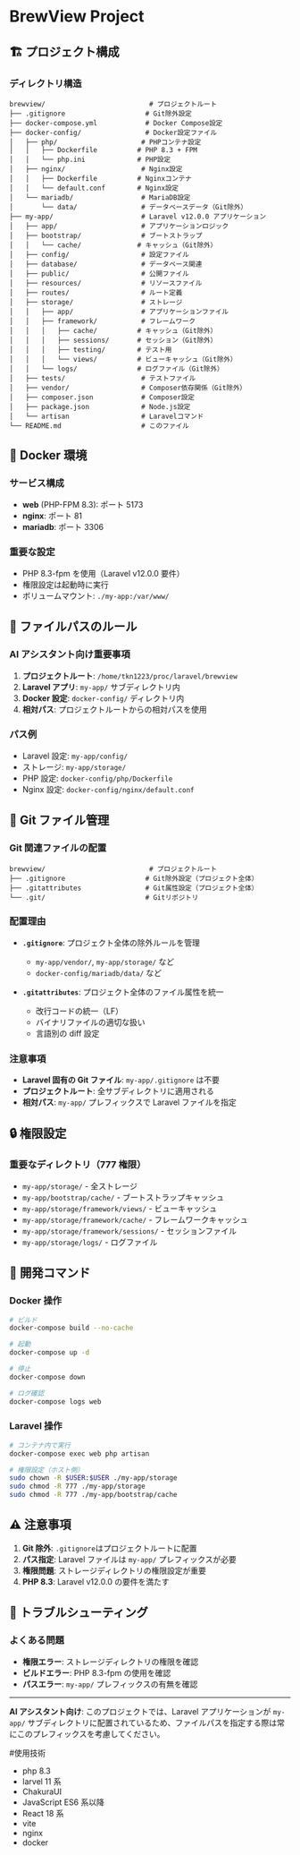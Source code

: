 # BrewView Project

## 🏗️ プロジェクト構成

### ディレクトリ構造

```
brewview/                          # プロジェクトルート
├── .gitignore                    # Git除外設定
├── docker-compose.yml            # Docker Compose設定
├── docker-config/                # Docker設定ファイル
│   ├── php/                     # PHPコンテナ設定
│   │   ├── Dockerfile          # PHP 8.3 + FPM
│   │   └── php.ini             # PHP設定
│   ├── nginx/                   # Nginx設定
│   │   ├── Dockerfile          # Nginxコンテナ
│   │   └── default.conf        # Nginx設定
│   └── mariadb/                 # MariaDB設定
│       └── data/                # データベースデータ（Git除外）
├── my-app/                      # Laravel v12.0.0 アプリケーション
│   ├── app/                     # アプリケーションロジック
│   ├── bootstrap/               # ブートストラップ
│   │   └── cache/              # キャッシュ（Git除外）
│   ├── config/                  # 設定ファイル
│   ├── database/                # データベース関連
│   ├── public/                  # 公開ファイル
│   ├── resources/               # リソースファイル
│   ├── routes/                  # ルート定義
│   ├── storage/                 # ストレージ
│   │   ├── app/                 # アプリケーションファイル
│   │   ├── framework/           # フレームワーク
│   │   │   ├── cache/          # キャッシュ（Git除外）
│   │   │   ├── sessions/       # セッション（Git除外）
│   │   │   ├── testing/        # テスト用
│   │   │   └── views/          # ビューキャッシュ（Git除外）
│   │   └── logs/               # ログファイル（Git除外）
│   ├── tests/                   # テストファイル
│   ├── vendor/                  # Composer依存関係（Git除外）
│   ├── composer.json            # Composer設定
│   ├── package.json             # Node.js設定
│   └── artisan                  # Laravelコマンド
└── README.md                    # このファイル
```

## 🐳 Docker 環境

### サービス構成

- **web** (PHP-FPM 8.3): ポート 5173
- **nginx**: ポート 81
- **mariadb**: ポート 3306

### 重要な設定

- PHP 8.3-fpm を使用（Laravel v12.0.0 要件）
- 権限設定は起動時に実行
- ボリュームマウント: `./my-app:/var/www/`

## 📁 ファイルパスのルール

### AI アシスタント向け重要事項

1. **プロジェクトルート**: `/home/tkn1223/proc/laravel/brewview`
2. **Laravel アプリ**: `my-app/` サブディレクトリ内
3. **Docker 設定**: `docker-config/` ディレクトリ内
4. **相対パス**: プロジェクトルートからの相対パスを使用

### パス例

- Laravel 設定: `my-app/config/`
- ストレージ: `my-app/storage/`
- PHP 設定: `docker-config/php/Dockerfile`
- Nginx 設定: `docker-config/nginx/default.conf`

## 🔧 Git ファイル管理

### Git 関連ファイルの配置

```
brewview/                          # プロジェクトルート
├── .gitignore                    # Git除外設定（プロジェクト全体）
├── .gitattributes                # Git属性設定（プロジェクト全体）
└── .git/                         # Gitリポジトリ
```

### 配置理由

- **`.gitignore`**: プロジェクト全体の除外ルールを管理

  - `my-app/vendor/`, `my-app/storage/` など
  - `docker-config/mariadb/data/` など

- **`.gitattributes`**: プロジェクト全体のファイル属性を統一
  - 改行コードの統一（LF）
  - バイナリファイルの適切な扱い
  - 言語別の diff 設定

### 注意事項

- **Laravel 固有の Git ファイル**: `my-app/.gitignore` は不要
- **プロジェクトルート**: 全サブディレクトリに適用される
- **相対パス**: `my-app/` プレフィックスで Laravel ファイルを指定

## 🔒 権限設定

### 重要なディレクトリ（777 権限）

- `my-app/storage/` - 全ストレージ
- `my-app/bootstrap/cache/` - ブートストラップキャッシュ
- `my-app/storage/framework/views/` - ビューキャッシュ
- `my-app/storage/framework/cache/` - フレームワークキャッシュ
- `my-app/storage/framework/sessions/` - セッションファイル
- `my-app/storage/logs/` - ログファイル

## 🚀 開発コマンド

### Docker 操作

```bash
# ビルド
docker-compose build --no-cache

# 起動
docker-compose up -d

# 停止
docker-compose down

# ログ確認
docker-compose logs web
```

### Laravel 操作

```bash
# コンテナ内で実行
docker-compose exec web php artisan

# 権限設定（ホスト側）
sudo chown -R $USER:$USER ./my-app/storage
sudo chmod -R 777 ./my-app/storage
sudo chmod -R 777 ./my-app/bootstrap/cache
```

## ⚠️ 注意事項

1. **Git 除外**: `.gitignore`はプロジェクトルートに配置
2. **パス指定**: Laravel ファイルは `my-app/` プレフィックスが必要
3. **権限問題**: ストレージディレクトリの権限設定が重要
4. **PHP 8.3**: Laravel v12.0.0 の要件を満たす

## 🔧 トラブルシューティング

### よくある問題

- **権限エラー**: ストレージディレクトリの権限を確認
- **ビルドエラー**: PHP 8.3-fpm の使用を確認
- **パスエラー**: `my-app/` プレフィックスの有無を確認

---

**AI アシスタント向け**: このプロジェクトでは、Laravel アプリケーションが `my-app/` サブディレクトリに配置されているため、ファイルパスを指定する際は常にこのプレフィックスを考慮してください。

#使用技術

- php 8.3
- larvel 11 系
- ChakuraUI
- JavaScript ES6 系以降
- React 18 系
- vite
- nginx
- docker

